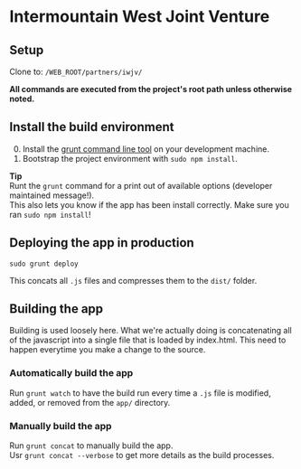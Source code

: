 # Intermountain West Joint Venture

## Setup
Clone to: `/WEB_ROOT/partners/iwjv/`

**All commands are executed from the project's root path unless otherwise noted.**

## Install the build environment

 0. Install the [grunt command line tool](http://gruntjs.com/) on your development machine.
 0. Bootstrap the project environment with `sudo npm install`.
 
 **Tip**  
 Runt the `grunt` command for a print out of available options (developer maintained message!).  
 This also lets you know if the app has been install correctly. Make sure you ran `sudo npm install`!

## Deploying the app in production
`sudo grunt deploy`  

This concats all `.js` files and compresses them to the `dist/` folder.

## Building the app
Building is used loosely here. What we're actually doing is concatenating all of the 
javascript into a single file that is loaded by index.html. This need to happen
everytime you make a change to the source.  

### Automatically build the app
Run `grunt watch` to have the build run every time a `.js` file is modified, added, or removed from the `app/` directory.  

### Manually build the app
Run `grunt concat` to manually build the app.  
Usr `grunt concat --verbose` to get more details as the build processes.
